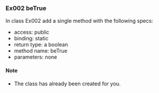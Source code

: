 ### Ex002 beTrue
In class Ex002 add a single method with the following specs:
 
- access: public
- binding: static
- return type: a boolean
- method name: beTrue
- parameters: none

#### Note
- The class has already been created for you.